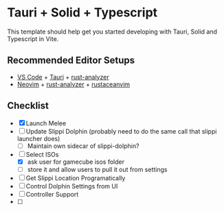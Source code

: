 # Tauri + Solid + Typescript

This template should help get you started developing with Tauri, Solid and Typescript in Vite.

## Recommended Editor Setups
- [VS Code](https://code.visualstudio.com/) + [Tauri](https://marketplace.visualstudio.com/items?itemName=tauri-apps.tauri-vscode) + [rust-analyzer](https://marketplace.visualstudio.com/items?itemName=rust-lang.rust-analyzer)
- [Neovim](https://neovim.io/) + [rust-analyzer](https://github.com/rust-lang/rust-analyzer) + [rustaceanvim](https://github.com/mrcjkb/rustaceanvim)  

## Checklist
- [x] Launch Melee 
- [ ] Update Slippi Dolphin (probably need to do the same call that slippi launcher does)
    - [ ] Maintain own sidecar of slippi-dolphin?
- [ ] Select ISOs 
    - [x] ask user for gamecube isos folder
    - [ ] store it and allow users to pull it out from settings
- [ ] Get Slippi Location Programatically
- [ ] Control Dolphin Settings from UI
- [ ] Controller Support
- [ ] 
